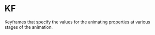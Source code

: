 # KF
Keyframes that specify the values for the animating properties at various stages of the animation.
